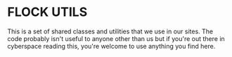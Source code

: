 FLOCK UTILS
=====

This is a set of shared classes and utilities that we use in our sites. The code probably isn't useful to anyone other than us but if you're out there in cyberspace reading this, you're welcome to use anything you find here.
